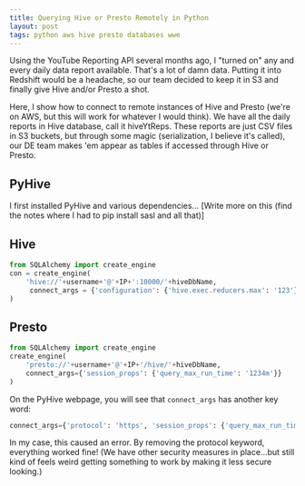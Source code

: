 ```yaml
---
title: Querying Hive or Presto Remotely in Python
layout: post
tags: python aws hive presto databases wwe
---
```


Using the YouTube Reporting API several months ago, I "turned on" any and every daily
data report available.  That's a lot of damn data.  Putting it into Redshift would be a headache,
so our team decided to keep it in S3 and finally give Hive and/or Presto a shot.

Here, I show how to connect to remote instances of Hive and Presto (we're on AWS, but this will work for
whatever I would think).  We have all the daily reports in Hive database, call it hiveYtReps.  These 
reports are just CSV files in S3 buckets, but through some magic (serialization, I believe it's called), our
DE team makes 'em appear as tables if accessed through Hive or Presto.

## PyHive
I first installed PyHive and various dependencies... [Write more on this (find the notes where I had to pip install sasl and all that)]


## Hive
```python
from SQLAlchemy import create_engine
con = create_engine(
    'hive://'+username+'@'+IP+':10000/'+hiveDbName,
     connect_args = {'configuration': {'hive.exec.reducers.max': '123'}},
)
```

## Presto
```python
from SQLAlchemy import create_engine
create_engine(
    'presto://'+username+'@'+IP+'/hive/'+hiveDbName,
    connect_args={'session_props': {'query_max_run_time': '1234m'}}
)
```

On the PyHive webpage, you will see that `connect_args` has another key word:
```python
connect_args={'protocol': 'https', 'session_props': {'query_max_run_time': '1234m'}}
```

In my case, this caused an error.  By removing the protocol keyword, everything worked fine! (We have
other security measures in place...but still kind of feels weird getting something to work by making
it less secure looking.)
